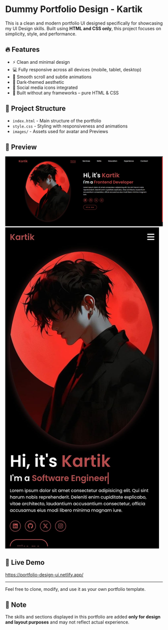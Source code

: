 # Dummy Portfolio Design - Kartik

This is a clean and modern portfolio UI designed specifically for showcasing my UI Design skills. Built using **HTML and CSS only**, this project focuses on simplicity, style, and performance.

## 🔥 Features

- ⚡ Clean and minimal design
- 💻 Fully responsive across all devices (mobile, tablet, desktop)
- 🎯 Smooth scroll and subtle animations
- 🌙 Dark-themed aesthetic
- 📱 Social media icons integrated
- 🧱 Built without any frameworks – pure HTML & CSS

## 📂 Project Structure

- `index.html` - Main structure of the portfolio
- `style.css` - Styling with responsiveness and animations
- `images/` - Assets used for avatar and Previews

## 📸 Preview

![Preview](/Images/Desktop-Preview.png)
![Preview](/Images/Mobile-Preview.jpg)


## 🚀 Live Demo
https://portfolio-design-ui.netlify.app/

---

Feel free to clone, modify, and use it as your own portfolio template.


## 📄 Note

The skills and sections displayed in this portfolio are added **only for design and layout purposes** and may not reflect actual experience.
